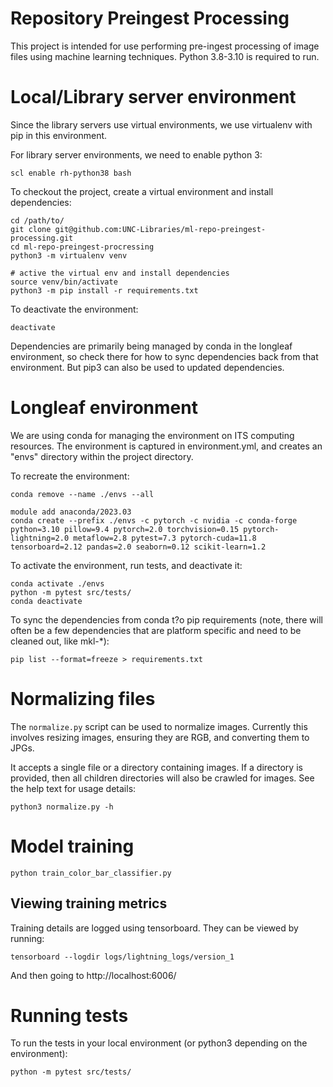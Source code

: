 # Repository Preingest Processing

This project is intended for use performing pre-ingest processing of image files using machine learning techniques. Python 3.8-3.10 is required to run.

# Local/Library server environment
Since the library servers use virtual environments, we use virtualenv with pip in this environment.

For library server environments, we need to enable python 3:
```
scl enable rh-python38 bash
```
To checkout the project, create a virtual environment and install dependencies:
```
cd /path/to/
git clone git@github.com:UNC-Libraries/ml-repo-preingest-processing.git
cd ml-repo-preingest-procressing
python3 -m virtualenv venv

# active the virtual env and install dependencies
source venv/bin/activate
python3 -m pip install -r requirements.txt
```
To deactivate the environment:
```
deactivate
```
Dependencies are primarily being managed by conda in the longleaf environment, so check there for how to sync dependencies back from that environment. But pip3 can also be used to updated dependencies.


# Longleaf environment
We are using conda for managing the environment on ITS computing resources. The environment is captured in environment.yml, and creates an "envs" directory within the project directory.

To recreate the environment:

```
conda remove --name ./envs --all

module add anaconda/2023.03
conda create --prefix ./envs -c pytorch -c nvidia -c conda-forge python=3.10 pillow=9.4 pytorch=2.0 torchvision=0.15 pytorch-lightning=2.0 metaflow=2.8 pytest=7.3 pytorch-cuda=11.8 tensorboard=2.12 pandas=2.0 seaborn=0.12 scikit-learn=1.2
```
To activate the environment, run tests, and deactivate it:
```
conda activate ./envs
python -m pytest src/tests/
conda deactivate
```
To sync the dependencies from conda t?o pip requirements (note, there will often be a few dependencies that are platform specific and need to be cleaned out, like mkl-*):
```
pip list --format=freeze > requirements.txt
```

# Normalizing files
The `normalize.py` script can be used to normalize images. Currently this involves resizing images, ensuring they are RGB, and converting them to JPGs.

It accepts a single file or a directory containing images. If a directory is provided, then all children directories will also be crawled for images. See the help text for usage details:

```
python3 normalize.py -h
```

# Model training

```
python train_color_bar_classifier.py
```

## Viewing training metrics
Training details are logged using tensorboard. They can be viewed by running:
```
tensorboard --logdir logs/lightning_logs/version_1
```
And then going to http://localhost:6006/

# Running tests
To run the tests in your local environment (or python3 depending on the environment):
```
python -m pytest src/tests/
```